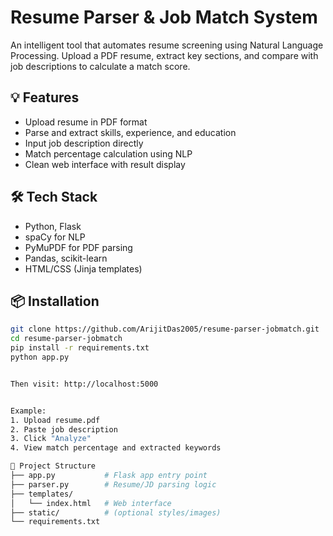 # Resume Parser & Job Match System

An intelligent tool that automates resume screening using Natural Language Processing. Upload a PDF resume, extract key sections, and compare with job descriptions to calculate a match score.

## 💡 Features

- Upload resume in PDF format
- Parse and extract skills, experience, and education
- Input job description directly
- Match percentage calculation using NLP
- Clean web interface with result display

## 🛠 Tech Stack

- Python, Flask
- spaCy for NLP
- PyMuPDF for PDF parsing
- Pandas, scikit-learn
- HTML/CSS (Jinja templates)

## 📦 Installation

```bash
git clone https://github.com/ArijitDas2005/resume-parser-jobmatch.git
cd resume-parser-jobmatch
pip install -r requirements.txt
python app.py


Then visit: http://localhost:5000


Example:
1. Upload resume.pdf
2. Paste job description
3. Click "Analyze"
4. View match percentage and extracted keywords

📁 Project Structure
├── app.py           # Flask app entry point
├── parser.py        # Resume/JD parsing logic
├── templates/
│   └── index.html   # Web interface
├── static/          # (optional styles/images)
└── requirements.txt


